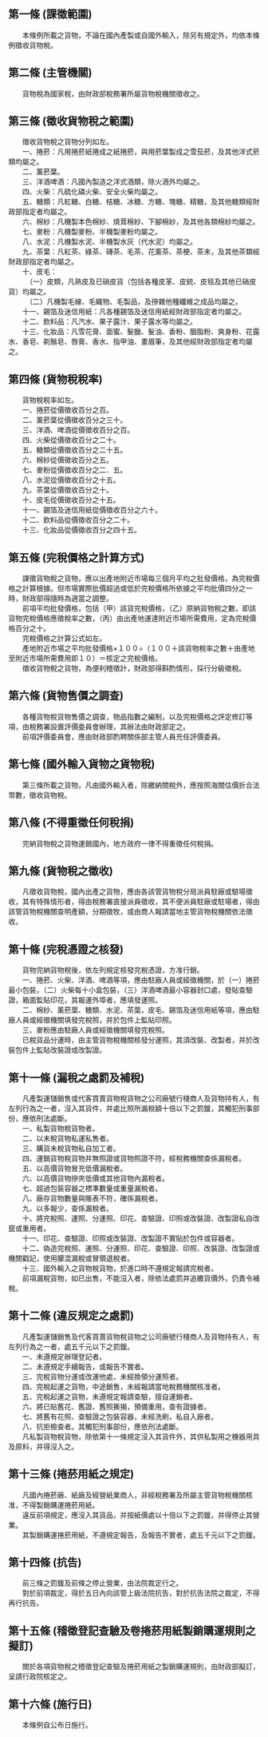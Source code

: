 第一條 (課徵範圍)
-----------------
　　本條例所載之貨物，不論在國內產製或自國外輸入，除另有規定外，均依本條例徵收貨物稅。  


第二條 (主管機關)
-----------------
　　貨物稅為國家稅，由財政部稅務署所屬貨物稅機關徵收之。  


第三條 (徵收貨物稅之範圍)
-------------------------
　　徵收貨物稅之貨物分列如左。  
　　一、捲菸：凡用捲菸紙捲成之紙捲菸，與用菸葉製成之雪茄菸，及其他洋式菸類均屬之。  
　　二、薰菸葉。  
　　三、洋酒啤酒：凡國內製造之洋式酒類，除火酒外均屬之。  
　　四、火柴：凡硫化磷火柴、安全火柴均屬之。  
　　五、糖類：凡紅糖、白糖、桔糖、冰糖、方糖、塊糖、精糖，及其他糖類經財政部指定者均屬之。  
　　六、棉紗：凡機製本色棉紗、燒茸棉紗、下腳棉紗，及其他各類棉紗均屬之。  
　　七、麥粉：凡機製麥粉、半機製麥粉均屬之。  
　　八、水泥：凡機製水泥、半機製水灰（代水泥）均屬之。  
　　九、茶葉：凡紅茶、綠茶、磚茶、毛茶、花薰茶、茶梗、茶末，及其他茶類經財政部指定者均屬之。  
　　十、皮毛：  
　　　（一）皮類，凡熟皮及已硝皮貨（包括各種皮革、皮統、皮毯及其他已硝皮貨）均屬之。  
　　　（二）凡機製毛線、毛織物、毛製品，及摻雜他種纖維之成品均屬之。  
　　十一、錫箔及迷信用紙：凡各種錫箔及迷信用紙經財政部指定者均屬之。  
　　十二、飲料品：凡汽水、果子露汁、果子露水等均屬之。  
　　十三、化妝品：凡雪花膏、面蜜、髮臘、髮油、香粉、胭脂粉、爽身粉、花露水、香皂、剃鬚皂、唇膏、香水、指甲油、畫眉筆，及其他經財政部指定者均屬之。  


第四條 (貨物稅稅率)
-------------------
　　貨物稅稅率如左。  
　　一、捲菸從價徵收百分之百。  
　　二、薰菸葉從價徵收百分之三十。  
　　三、洋酒、啤酒從價徵收百分之百。  
　　四、火柴從價徵收百分之二十。  
　　五、糖類從價徵收百分之二十五。  
　　六、棉紗從價徵收百分之五。  
　　七、麥粉從價徵收百分之二．五。  
　　八、水泥從價徵收百分之十五。  
　　九、茶葉從價徵收百分之十。  
　　十、皮毛從價徵收百分之十五。  
　　十一、錫箔及迷信用紙從價徵收百分之六十。  
　　十二、飲料品從價徵收百分之二十。  
　　十三、化妝品從價徵收百分之四十五。  


第五條 (完稅價格之計算方式)
---------------------------
　　課徵貨物稅之貨物，應以出產地附近市場每三個月平均之批發價格，為完稅價格之計算根據。但市場實際批價超過或低於完稅價格所依據之平均批價四分之一時，財政部得隨時為適當之調整。  
　　前項平均批發價格，包括（甲）該貨完稅價格，（乙）原納貨物稅之數，即該貨物完稅價格應徵稅率之數，（丙）由出產地運達附近市場所需費用，定為完稅價格百分之十。  
　　完稅價格之計算公式如左。  
　　產地附近市場之平均批發價格×１００÷（１００＋該貨物稅率之數＋由產地至附近市場所需費用即１０）＝核定之完稅價格。  
　　徵收貨物稅之貨物，為便利稽徵計，財政部得斟酌情形，採行分級徵稅。  


第六條 (貨物售價之調查)
-----------------------
　　各種貨物稅貨物售價之調查，物品指數之編制，以及完稅價格之評定修訂等項，由稅務署設置評價委員會辦理，其辦法由財政部定之。  
　　前項評價委員會，應由財政部酌聘關係部主管人員充任評價委員。  


第七條 (國外輸入貨物之貨物稅)
-----------------------------
　　第三條所載之貨物，凡由國外輸入者，除繳納關稅外，應按照海關估價折合法幣數，徵收貨物稅。  


第八條 (不得重徵任何稅捐)
-------------------------
　　完納貨物稅之貨物運銷國內，地方政府一律不得重徵任何稅捐。  


第九條 (貨物稅之徵收)
---------------------
　　凡徵收貨物稅，國內出產之貨物，應由各該管貨物稅分局派員駐廠或驗場徵收，其有特殊情形者，得由稅務署直接派員徵收，其不便派員駐廠或駐場者，得由該管貨物稅機關查明產額，分期徵牧，或由商人報請當地主管貨物稅機關依法徵收。  


第十條 (完稅憑證之核發)
-----------------------
　　貨物完納貨物稅後，依左列規定核發完稅憑證，方准行銷。  
　　一、捲菸、火柴、洋酒、啤酒等項，應由駐廠人員或經徵機關，於（一）捲菸最小包裝，（二）火柴每十小盒包裝，（三）洋酒啤酒最小容器封口處，發貼查驗證，箱面監貼印花，其報運外埠者，應填發運照。  
　　二、棉紗、薰菸葉、糖類、水泥、茶葉，皮毛、錫箔及迷信用紙等項，應由駐廠人員或經徵機關填發完稅照，并於包件上監貼印照。  
　　三、麥粉應由駐廠人員或經徵機關填發完稅照。  
　　已稅貨品分運時，由主管貨物稅機關核發分運照，其須改裝、改製者，并於改裝包件上監貼改裝證或改製證。  


第十一條 (漏稅之處罰及補稅)
---------------------------
　　凡產製運儲銷售或代客買賣貨物稅貨物之公司廠號行棧商人及貨物持有人，有左列行為之一者，沒入其貨件，并處比照所漏稅額十倍以下之罰鍰，其觸犯刑事部份，應依刑法處斷。  
　　一、私製貨物稅貨物者。  
　　二、以未稅貨物私運私售者。  
　　三、購貨未稅貨物私自加工者。  
　　四、運銷貨物稅貨物并無照證或貨物照證不符，經稅務機關查係漏稅者。  
　　五、以高價貨物冒充低價漏稅者。  
　　六、以高價貨物摻夾低價或其他貨物內漏稅者。  
　　七、超過包裝容器之標準數量或重量漏稅者。  
　　八、廠存貨物數量與賬表不符，確係漏稅者。  
　　九、以多報少，查係漏稅者。  
　　十、將完稅照、運照、分運照、印花、查驗證、印照或改裝證、改製證私自改竄或重用者。  
　　十一、印花、查驗證、印照或改裝證、改製證不實貼於包件或容器者。  
　　十二、偽造完稅照、運照、分運照、印花、查驗證、印照、改裝證、改製證或機關戳記，使用朦混漏稅或冒領退稅者。  
　　十三、國外輸入之貨物稅貨物，於進口時不遵規定報請完稅者。  
　　前項漏稅貨物，如已出售，不能沒入者，除依法處罰并追繳貨價外，仍責令補稅。  


第十二條 (違反規定之處罰)
-------------------------
　　凡產製運儲銷售及代客買賣貨物稅貨物之公司廠號行棧商人及貨物持有人，有左列行為之一者，處五千元以下之罰鍰。  
　　一、未遵規定辦理登記者。  
　　二、未遵規定手續報告，或報告不實者。  
　　三、完稅貨物分運或改運他處，未經換領分運照者。  
　　四、完稅起運之貨物，中途銷售，未經報請當地稅務機關核准者。  
　　五、完稅起運之貨物，未遵規定報請查驗，擅自運銷者。  
　　六、將已貼舊花、舊證、舊照撕揭，預備重用，查有證據者。  
　　七、將舊有花照、查驗證之包裝容器，未經洗刷，私自入廠者。  
　　八、抗拒檢查者。其觸犯刑事部份，應依刑法處斷。  
　　凡私製貨物稅貨物，除依第十一條規定沒入其貨件外，其供私製用之機器用具及原料，并得沒入之。  


第十三條 (捲菸用紙之規定)
-------------------------
　　凡國內捲菸廠、紙廠及經營紙業商人，非經稅務署及所屬主管貨物稅機關核准，不得製銷購運捲菸用紙。  
　　違反前項規定，應沒入其貨品，并按紙價處以十倍以下之罰鍰，并得停止其營業。  
　　其製銷購運捲菸用紙，不遵規定報告，及報告不實者，處五千元以下之罰鍰。  


第十四條 (抗告)
---------------
　　前三條之罰鍰及前條之停止營業，由法院裁定行之。  
　　對於前項裁定，得於五日內向該管上級法院抗告，對於抗告法院之裁定，不得再行抗告。  


第十五條 (稽徵登記查驗及卷捲菸用紙製銷購運規則之擬訂)
-----------------------------------------------------
　　關於各項貨物稅之稽徵登記查驗及捲菸用紙之製銷購運規則，由財政部擬訂，呈請行政院核定之。  


第十六條 (施行日)
-----------------
　　本條例自公布日施行。